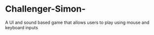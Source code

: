 # Challenger-Simon-
A UI and sound based game that allows users to play using mouse and keyboard inputs
